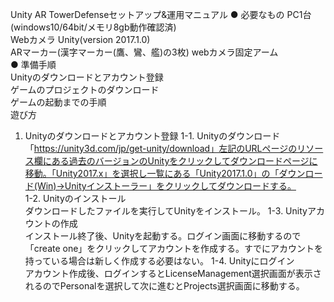 Unity AR TowerDefenseセットアップ&運用マニュアル
● 必要なもの
PC1台(windows10/64bit/メモリ8gb動作確認済)  
Webカメラ
Unity(version 2017.1.0)  
ARマーカー(漢字マーカー(鷹、鸞、艦)の3枚)
webカメラ固定アーム  
● 準備手順  
Unityのダウンロードとアカウント登録  
ゲームのプロジェクトのダウンロード  
ゲームの起動までの手順  
遊び方
1. Unityのダウンロードとアカウント登録
1-1. Unityのダウンロード
   「https://unity3d.com/jp/get-unity/download」左記のURLページのリソース欄にある過去のバージョンのUnityをクリックしてダウンロードページに移動。「Unity2017.x」を選択し一覧にある「Unity2017.1.0」の「ダウンロード(Win)→Unityインストーラー」をクリックしてダウンロードする。  
1-2. Unityのインストール  
  ダウンロードしたファイルを実行してUnityをインストール。
1-3. Unityアカウントの作成  
   インストール終了後、Unityを起動する。ログイン画面に移動するので「create one」をクリックしてアカウントを作成する。すでにアカウントを持っている場合は新しく作成する必要はない。
1-4. Unityにログイン  
   アカウント作成後、ログインするとLicenseManagement選択画面が表示されるのでPersonalを選択して次に進むとProjects選択画面に移動する。  
